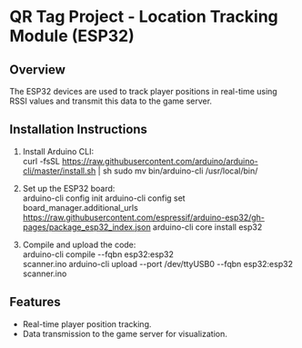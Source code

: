 # QR Tag Project - Location Tracking Module (ESP32)

## Overview
The ESP32 devices are used to track player positions in real-time using RSSI values and transmit this data to the game server.

## Installation Instructions
1. Install Arduino CLI:\
curl -fsSL https://raw.githubusercontent.com/arduino/arduino-cli/master/install.sh | sh sudo mv bin/arduino-cli /usr/local/bin/

2. Set up the ESP32 board:\
arduino-cli config init arduino-cli config set board_manager.additional_urls https://raw.githubusercontent.com/espressif/arduino-esp32/gh-pages/package_esp32_index.json arduino-cli core install esp32

3. Compile and upload the code:\
arduino-cli compile --fqbn esp32:esp32\
scanner.ino arduino-cli upload --port /dev/ttyUSB0 --fqbn esp32:esp32\
scanner.ino

## Features
- Real-time player position tracking.
- Data transmission to the game server for visualization.
